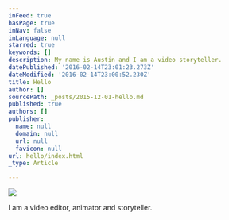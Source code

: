 ```yaml
---
inFeed: true
hasPage: true
inNav: false
inLanguage: null
starred: true
keywords: []
description: My name is Austin and I am a video storyteller.
datePublished: '2016-02-14T23:01:23.273Z'
dateModified: '2016-02-14T23:00:52.230Z'
title: Hello
author: []
sourcePath: _posts/2015-12-01-hello.md
published: true
authors: []
publisher:
  name: null
  domain: null
  url: null
  favicon: null
url: hello/index.html
_type: Article

---
```

![](https://the-grid-user-content.s3-us-west-2.amazonaws.com/972b2c29-cc5e-43d7-9145-51d2f475fbce.jpg)

I am a video editor, animator and storyteller.